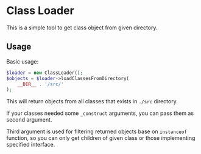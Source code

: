 Class Loader
===

This is a simple tool to get class object from given directory.

Usage
---
Basic usage:
```php
$loader = new ClassLoader();
$objects = $loader->loadClassesFromDirectory(
    __DIR__ . '/src/'
);
```
This will return objects from all classes that exists in `./src` directory.

If your classes needed some `_construct` arguments, you can pass them as second argument.

Third argument is used for filtering returned objects base on `instanceof` function,
so you can only get children of given class or those implementing specified interface.